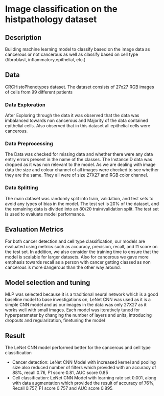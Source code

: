 # Image classification on the histpathology dataset
## Description
Building machine learning model to classify based on the image data as cancerous or not cancerous as well as classify based on cell type (fibroblast, inflammatory,epithelial, etc.)

## Data 
CRCHistoPhenotypes dataset. The dataset consists of 27x27 RGB images of cells from 99 different patients

### Data Exploration
After Exploring through the data it was observed that the data was imbalanced towards non cancerous and Majority of the data contained epithelial cells. Also observed that in this dataset all epithelial cells were cancerous.

### Data Preprocessing
The Data was checked for missing data and whether there were any data entry errors present in the name of the classes. The InstanceID data was dropped as it was non relevant to the model. As we are dealing with image data the size and colour channel of all images were checked to see whether they are the same. They all were of size 27X27 and RGB color channel.

### Data Splitting
The main dataset was randomly split into train, validation, and test sets to avoid any types of bias in the model. The test set is 20% of the dataset, and the remaining data is divided into an 80/20 train/validation split. The test set is used to evaluate model performance.

## Evaluation Metrics
For both cancer detection and cell type classification, our models are evaluated using metrics such as accuracy, precision, recall, and f1 score on the test set. In addition, we also consider the training time to ensure that the model is scalable for larger datasets. Also for cancerous we gave more emphasis towards recall as a person with cancer getting classed as non cancerous is more dangerous than the other way around.

## Model selection and tuning
MLP was selected because it is a traditional neural network which is a good baseline model to base investigations on, LeNet CNN was used as it is a simple CNN model and as our images in the data was only 27X27 as it works well with small images. Each model was iteratively tuned for hyperparameter by changing the number of layers and units, introducing dropouts and regularization, finetuning the model

## Result 
The LeNet CNN model performed better for the cancerous and cell type classification
- Cancer detection: LeNet CNN Model with increased kernel and pooling size also reduced number
of filters which provided with an accuracy of 88%, recall 0.76, F1 score 0.81, AUC score 0.85
- Cell classification: LeNet CNN Model with learning rate set 0.001, along with data augmentation which provided the
result of accuracy of 76%, Recall 0.757, F1 score 0.757 and AUC score 0.895.

